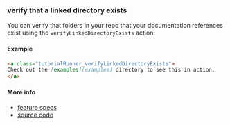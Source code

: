 ### verify that a linked directory exists

You can verify that folders in your repo that your documentation references
exist using the `verifyLinkedDirectoryExists` action:


#### Example


<!-- <a class="tutorialRunner_runMarkdownInTutrun"> -->
```markdown
<a class="tutorialRunner_verifyLinkedDirectoryExists">
Check out the [examples](examples) directory to see this in action.
</a>
```
<!-- </a> -->


#### More info

- [feature specs](../../features/actions/built-in/verify-linked-directory-exists/verify-linked-directory-exists.feature)
- [source code](../../src/actions/built-in/verify-linked-directory-exists.ls)
